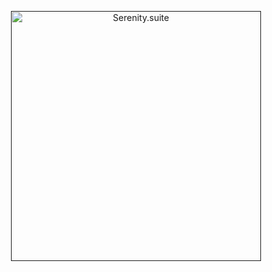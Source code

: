 <p align="center"><a href="" target="_blank"><img src="https://raw.githubusercontent.com/Walnut-Ideas/SerenityCore/2666de9aa1afb09c9928f8b579e3df04525f7a56/serenity-logo.svg" width="400px" alt="Serenity.suite"></a></p>
